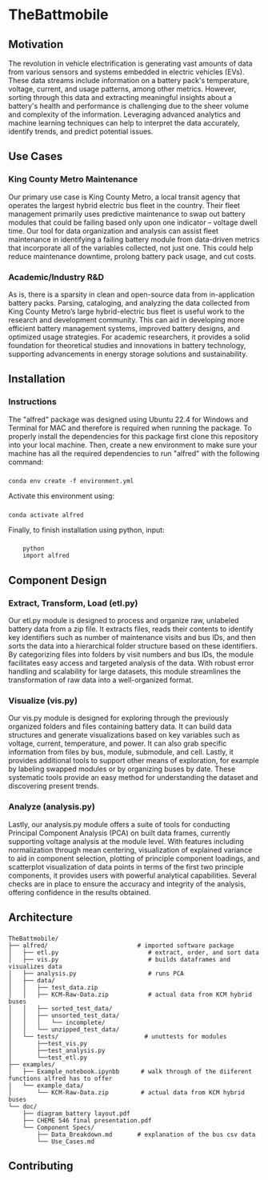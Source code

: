 # TheBattmobile

## Motivation

The revolution in vehicle electrification is generating vast amounts of data from various sensors and systems embedded in electric vehicles (EVs). These data streams include information on a battery pack's temperature, voltage, current, and usage patterns, among other metrics. However, sorting through this data and extracting meaningful insights about a battery's health and performance is challenging due to the sheer volume and complexity of the information. Leveraging advanced analytics and machine learning techniques can help to interpret the data accurately, identify trends, and predict potential issues.

## Use Cases

### King County Metro Maintenance

Our primary use case is King County Metro, a local transit agency that operates the largest hybrid electric bus fleet in the country. Their fleet management primarily uses predictive maintenance to swap out battery modules that could be failing based only upon one indicator – voltage dwell time. Our tool for data organization and analysis can assist fleet maintenance in identifying a failing battery module from data-driven metrics that incorporate all of the variables collected, not just one. This could help reduce maintenance downtime, prolong battery pack usage, and cut costs.

### Academic/Industry R&D

As is, there is a sparsity in clean and open-source data from in-application battery packs. Parsing, cataloging, and analyzing the data collected from King County Metro’s large hybrid-electric bus fleet is useful work to the research and development community. This can aid in developing more efficient battery management systems, improved battery designs, and optimized usage strategies. For academic researchers, it provides a solid foundation for theoretical studies and innovations in battery technology, supporting advancements in energy storage solutions and sustainability.

## Installation

### Instructions

The "alfred" package was designed using Ubuntu 22.4 for Windows and Terminal for MAC and therefore is required when running the package. To properly install the dependencies for this package first clone this repository into your local machine. Then, create a new environment to make sure your machine has all the required dependencies to run "alfred" with the following command:
###
    conda env create -f environment.yml

Activate this environment using:
###
    conda activate alfred

Finally, to finish installation using python, input:
###
        python
        import alfred




## Component Design

### Extract, Transform, Load (etl.py)

Our etl.py module is designed to process and organize raw, unlabeled battery data from a zip file. It extracts files, reads their contents to identify key identifiers such as number of maintenance visits and bus IDs, and then sorts the data into a hierarchical folder structure based on these identifiers. By categorizing files into folders by visit numbers and bus IDs, the module facilitates easy access and targeted analysis of the data. With robust error handling and scalability for large datasets, this module streamlines the transformation of raw data into a well-organized format.

### Visualize (vis.py)

Our vis.py module is designed for exploring through the previously organized folders and files containing battery data. It can build data structures and generate visualizations based on key variables such as voltage, current, temperature, and power. It can also grab specific information from files by bus, module, submodule, and cell. Lastly, it provides additional tools to support other means of exploration, for example by labeling swapped modules or by organizing buses by date. These systematic tools provide an easy method for understanding the dataset and discovering present trends.

### Analyze (analysis.py)

Lastly, our analysis.py module offers a suite of tools for conducting Principal Component Analysis (PCA) on built data frames, currently supporting voltage analysis at the module level. With features including normalization through mean centering, visualization of explained variance to aid in component selection, plotting of principle component loadings, and scatterplot visualization of data points in terms of the first two principle components, it provides users with powerful analytical capabilities. Several checks are in place to ensure the accuracy and integrity of the analysis, offering confidence in the results obtained.

## Architecture
###
    TheBattmobile/                                    
    ├── alfred/                         # imported software package
    │   ├── etl.py                         # extract, order, and sort data
    │   ├── vis.py                         # builds dataframes and visualizes data                                            
    │   ├── analysis.py                    # runs PCA 
    │   ├── data/
    │   │   ├── test_data.zip             
    │   │   ├── KCM-Raw-Data.zip           # actual data from KCM hybrid buses
    │   │   ├── sorted_test_data/
    │   │   ├── unsorted_test_data/
    │   │   │   └── incomplete/
    │   │   └── unzipped_test_data/
    │   └── tests/                        # unuttests for modules
    │       ├──test_vis.py
    │       ├──test_analysis.py
    │       └──test_etl.py
    ├── examples/
    │   ├── Example_notebook.ipynbb      # walk through of the diiferent functions alfred has to offer
    │   └── example_data/
    │       └── KCM-Raw-Data.zip         # actual data from KCM hybrid buses
    └── doc/
        ├── diagram_battery layout.pdf
        ├── CHEME 546 final presentation.pdf
        └── Component Specs/
            ├── Data_Breakdown.md       # explanation of the bus csv data
            └── Use_Cases.md




## Contributing


